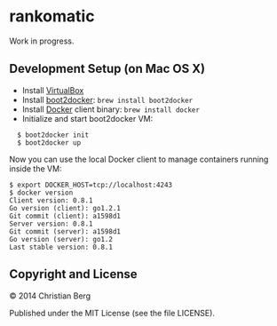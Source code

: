 rankomatic
==========

Work in progress.

## Development Setup (on Mac OS X)

* Install [VirtualBox](https://www.virtualbox.org/)
* Install [boot2docker](https://github.com/boot2docker/boot2docker): `brew install boot2docker`
* Install [Docker](https://www.docker.io/) client binary: `brew install docker` 
* Initialize and start boot2docker VM:

```
  $ boot2docker init
  $ boot2docker up
```

Now you can use the local Docker client to manage containers running
inside the VM:

```
$ export DOCKER_HOST=tcp://localhost:4243
$ docker version
Client version: 0.8.1
Go version (client): go1.2.1
Git commit (client): a1598d1
Server version: 0.8.1
Git commit (server): a1598d1
Go version (server): go1.2
Last stable version: 0.8.1
```

## Copyright and License

© 2014 Christian Berg

Published under the MIT License (see the file LICENSE).
